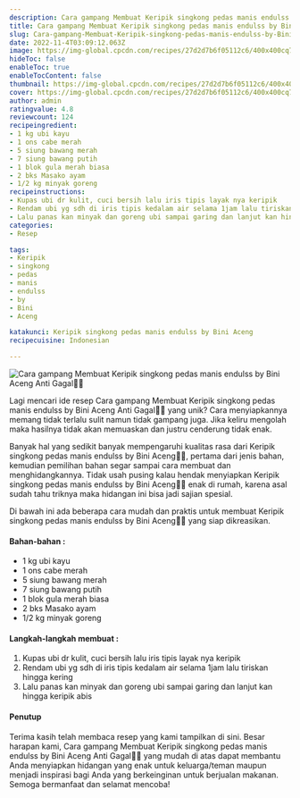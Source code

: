 ```yaml
---
description: Cara gampang Membuat Keripik singkong pedas manis endulss by Bini Aceng Anti Gagal"
title: Cara gampang Membuat Keripik singkong pedas manis endulss by Bini Aceng Anti Gagal
slug: Cara-gampang-Membuat-Keripik-singkong-pedas-manis-endulss-by-Bini-Aceng-Anti-Gagal
date: 2022-11-4T03:09:12.063Z
image: https://img-global.cpcdn.com/recipes/27d2d7b6f05112c6/400x400cq70/photo.jpg
hideToc: false
enableToc: true
enableTocContent: false
thumbnail: https://img-global.cpcdn.com/recipes/27d2d7b6f05112c6/400x400cq70/photo.jpg
cover: https://img-global.cpcdn.com/recipes/27d2d7b6f05112c6/400x400cq70/photo.jpg
author: admin
ratingvalue: 4.8
reviewcount: 124
recipeingredient:
- 1 kg ubi kayu
- 1 ons cabe merah
- 5 siung bawang merah
- 7 siung bawang putih
- 1 blok gula merah biasa
- 2 bks Masako ayam
- 1/2 kg minyak goreng
recipeinstructions:
- Kupas ubi dr kulit, cuci bersih lalu iris tipis layak nya keripik
- Rendam ubi yg sdh di iris tipis kedalam air selama 1jam lalu tiriskan hingga kering
- Lalu panas kan minyak dan goreng ubi sampai garing dan lanjut kan hingga keripik abis
categories:
- Resep

tags:
- Keripik
- singkong
- pedas
- manis
- endulss
- by
- Bini
- Aceng

katakunci: Keripik singkong pedas manis endulss by Bini Aceng
recipecuisine: Indonesian

---
```


![Cara gampang Membuat Keripik singkong pedas manis endulss by Bini Aceng Anti Gagal👩‍🍳](https://img-global.cpcdn.com/recipes/27d2d7b6f05112c6/400x400cq70/photo.jpg)

Lagi mencari ide resep Cara gampang Membuat Keripik singkong pedas manis endulss by Bini Aceng Anti Gagal👩‍🍳 yang unik? Cara menyiapkannya memang tidak terlalu sulit namun tidak gampang juga. Jika keliru mengolah maka hasilnya tidak akan memuaskan dan justru cenderung tidak enak.

Banyak hal yang sedikit banyak mempengaruhi kualitas rasa dari Keripik singkong pedas manis endulss by Bini Aceng👩‍🍳, pertama dari jenis bahan, kemudian pemilihan bahan segar sampai cara membuat dan menghidangkannya. Tidak usah pusing kalau hendak menyiapkan Keripik singkong pedas manis endulss by Bini Aceng👩‍🍳 enak di rumah, karena asal sudah tahu triknya maka hidangan ini bisa jadi sajian spesial.

Di bawah ini ada beberapa cara mudah dan praktis untuk membuat Keripik singkong pedas manis endulss by Bini Aceng👩‍🍳 yang siap dikreasikan.

<!--inarticleads1-->

#### Bahan-bahan :

- 1 kg ubi kayu
- 1 ons cabe merah
- 5 siung bawang merah
- 7 siung bawang putih
- 1 blok gula merah biasa
- 2 bks Masako ayam
- 1/2 kg minyak goreng

<!--inarticleads2-->

#### Langkah-langkah membuat :

1. Kupas ubi dr kulit, cuci bersih lalu iris tipis layak nya keripik
1. Rendam ubi yg sdh di iris tipis kedalam air selama 1jam lalu tiriskan hingga kering
1. Lalu panas kan minyak dan goreng ubi sampai garing dan lanjut kan hingga keripik abis

#### Penutup

Terima kasih telah membaca resep yang kami tampilkan di sini. Besar harapan kami, Cara gampang Membuat Keripik singkong pedas manis endulss by Bini Aceng Anti Gagal👩‍🍳 yang mudah di atas dapat membantu Anda menyiapkan hidangan yang enak untuk keluarga/teman maupun menjadi inspirasi bagi Anda yang berkeinginan untuk berjualan makanan. Semoga bermanfaat dan selamat mencoba!